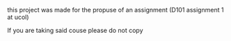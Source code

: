 this project was made for the propuse of an assignment (D101 assignment 1 at ucol)

If you are taking said couse please do not copy 
